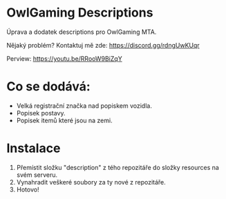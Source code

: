# OwlGaming Descriptions
Úprava a dodatek descriptions pro OwlGaming MTA.

Nějaký problém? Kontaktuj mě zde: https://discord.gg/rdngUwKUqr

Perview: https://youtu.be/RRooW9BiZqY

# Co se dodává:
- Velká registrační značka nad popiskem vozidla.
- Popisek postavy.
- Popisek itemů které jsou na zemi.

# Instalace
1. Přemístit složku "description" z tého repozitáře do složky resources na svém serveru.
2. Vynahradit veškeré soubory za ty nové z repozitáře.
3. Hotovo!
